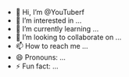 - 👋 Hi, I’m @YouTuberf
- 👀 I’m interested in ...
- 🌱 I’m currently learning ...
- 💞️ I’m looking to collaborate on ...
- 📫 How to reach me ...
- 😄 Pronouns: ...
- ⚡ Fun fact: ...

<!---
YouTuberf/YouTuberf is a ✨ special ✨ repository because its `README.md` (this file) appears on your GitHub profile.
You can click the Preview link to take a look at your changes.
--->

